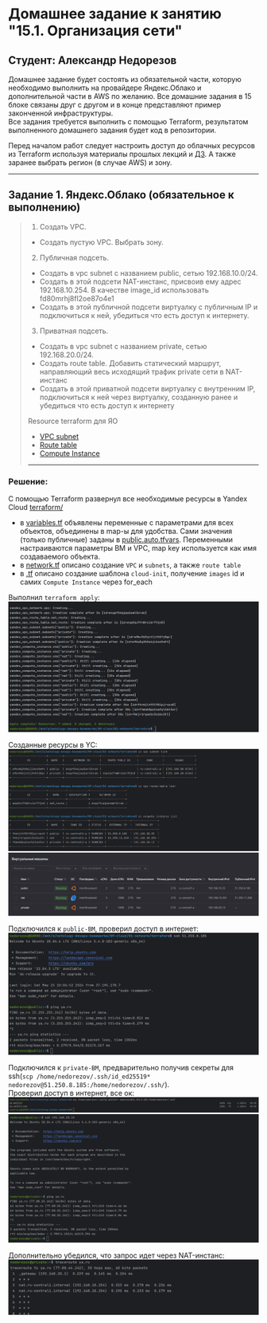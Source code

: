 # Домашнее задание к занятию "15.1. Организация сети"
## Студент: Александр Недорезов

Домашнее задание будет состоять из обязательной части, которую необходимо выполнить на провайдере Яндекс.Облако и дополнительной части в AWS по желанию. Все домашние задания в 15 блоке связаны друг с другом и в конце представляют пример законченной инфраструктуры.  
Все задания требуется выполнить с помощью Terraform, результатом выполненного домашнего задания будет код в репозитории. 

Перед началом работ следует настроить доступ до облачных ресурсов из Terraform используя материалы прошлых лекций и [ДЗ](https://github.com/netology-code/virt-homeworks/tree/master/07-terraform-02-syntax ). А также заранее выбрать регион (в случае AWS) и зону.

---
## Задание 1. Яндекс.Облако (обязательное к выполнению)
> 
> 1. Создать VPC.
> - Создать пустую VPC. Выбрать зону.
> 2. Публичная подсеть.
> - Создать в vpc subnet с названием public, сетью 192.168.10.0/24.
> - Создать в этой подсети NAT-инстанс, присвоив ему адрес 192.168.10.254. В качестве image_id использовать fd80mrhj8fl2oe87o4e1
> - Создать в этой публичной подсети виртуалку с публичным IP и подключиться к ней, убедиться что есть доступ к интернету.
> 3. Приватная подсеть.
> - Создать в vpc subnet с названием private, сетью 192.168.20.0/24.
> - Создать route table. Добавить статический маршрут, направляющий весь исходящий трафик private сети в NAT-инстанс
> - Создать в этой приватной подсети виртуалку с внутренним IP, подключиться к ней через виртуалку, созданную ранее и убедиться что есть доступ к интернету
> 
> Resource terraform для ЯО
> - [VPC subnet](https://registry.terraform.io/providers/yandex-cloud/yandex/latest/docs/resources/vpc_subnet)
> - [Route table](https://registry.terraform.io/providers/yandex-cloud/yandex/latest/docs/resources/vpc_route_table)
> - [Compute Instance](https://registry.terraform.io/providers/yandex-cloud/yandex/latest/docs/resources/compute_instance)
> ---

### Решение:

С помощью Terraform развернул все необходимые ресурсы в Yandex Cloud [terraform/](terraform)
- в [variables.tf](terraform/variables.tf) объявлены переменные с параметрами для всех объектов, объединены в map-ы для удобства. Сами значения (только публичные) заданы в [public.auto.tfvars](terraform/public.auto.tfvars).
Переменными настраиваются параметры ВМ и VPC, map key используется как имя создаваемого объекта.
- в [network.tf](terraform/network.tf) описано создание `VPC` и `subnets`, а также `route table`
- в [.tf](terraform/main.tf) описано создание шаблона `cloud-init`, получение `images` id и самих `Compute Instance` через for_each

Выполнил `terraform apply`:
![](img/01.png)

Созданные ресурсы в YC:
![](img/06.png)
![](img/07.png)

Подключился к `public-ВМ`, проверил доступ в интернет:
![](img/02.png)

Подключился к `private-ВМ`, предварительно получив секреты для ssh(`scp /home/nedorezov/.ssh/id_ed25519* nedorezov@51.250.8.185:/home/nedorezov/.ssh/`).   
Проверил доступ в интернет, все ок:
![](img/03.png)
![](img/04.png)

Дополнительно убедился, что запрос идет через NAT-инстанс:
![](img/05.png)

